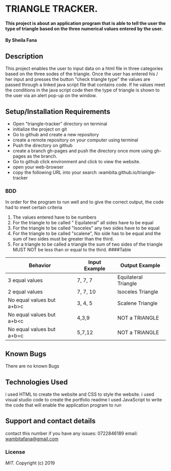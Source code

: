 # TRIANGLE TRACKER.
#### This project is about an application program that is able to tell the user the type of triangle based on the three numerical values entered by the user.
#### By **Sheila Fana**
## Description
This project enables the user to input data on a html file in three categories based on the three sodes of the triangle. Once the user has entered his / her input and presses the button "check triangle type"  the values  are passed through a linked java script file that contains code. If he values meet the conditions in the java script code then the type of triangle is shown to the user via an alert pop-up on the window.

## Setup/Installation Requirements 
* Open "triangle-tracker" directory on terminal 
* initialize the project on git
* Go to github and create a new repository
* create a remote repository on your computer using terminal
* Push the directory on github
* create a branch gh-pages and push the directory once more using gh-pages as the branch.
* Go to github click environment and click to view the website.
* open your web-browser
* copy the following URL into your search :wambita.github.io/triangle-tracker
### BDD
In order for the program to run well and to give the correct output, the code had to meet certain criteria
1. The values entered have to be numbers
2. For the triangle to be called " Equilateral" all sides have to be equal
3. For the triangle to be called "Isoceles" any two sides have to be equal
4. For the triangle to be called "scalene", No side has to be equal and the sum of two sides must be greater than the third.
5. For a triangle to be called a triangle the sum of two sides of the triangle MUST NOT be less than or equal to the third.
####Table

Behavior                  | Input Example|  Output Example
------------------------  | -------------|  --------------
3 equal values            | 7, 7, 7      | Equilateral Triangle
2 equal values            | 7, 7, 10     | Isoceles Triangle
No equal values but a+b>c | 3, 4, 5      | Scalene Triangle
No equal values but a+b<c | 4,3,9        | NOT a TRIANGLE
No equal values but a+b=c | 5,7,12       |NOT a TRIANGLE
## Known Bugs
There are no known Bugs
## Technologies Used
i used HTML to create the website and CSS to style the website.
i used visual studio code to create the portfolio readme 
I used JavaScript to write the code that will enable the application program to run
## Support and contact details
contact this number if you have any issues: 0722846189
email: wambitafana@gmail.com
### License
*MIT.*
Copyright (c) 2019
